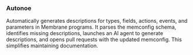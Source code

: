 ### **Autonoe**

Automatically generates descriptions for types, fields, actions, events, and parameters in Membrane programs. It parses the memconfig schema, identifies missing descriptions, launches an AI agent to generate descriptions, and opens pull requests with the updated memconfig. This simplifies maintaining documentation.
